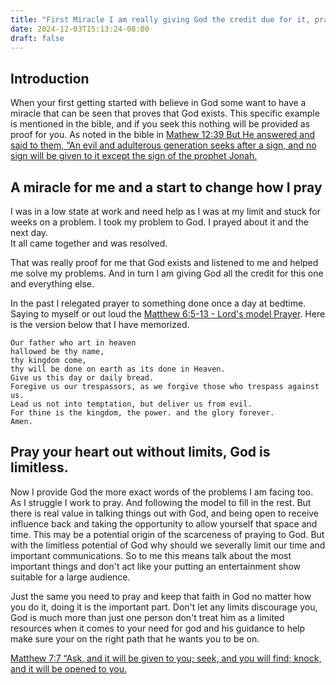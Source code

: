 ```yaml
---
title: "First Miracle I am really giving God the credit due for it, prayer works"
date: 2024-12-03T15:13:24-08:00
draft: false
---
```

## Introduction 
When your first getting started with believe in God some want to have a miracle that can be seen that proves that God exists. This specific example is mentioned in the bible, and if you seek this nothing will be provided as proof for you. As noted in the bible in  [Mathew 12:39 But He answered and said to them, “An evil and adulterous generation seeks after a sign, and no sign will be given to it except the sign of the prophet Jonah.](https://www.biblegateway.com/passage/?search=mathew%2012%3A39&version=NKJV)

## A miracle for me and a start to change how I pray

I was in a low state at work and need help as I was at my limit and stuck for weeks on a problem. I took my problem to God. I prayed about it and the next day.  
It all came together and was resolved. 

That was really proof for me that God exists and listened to me and helped me solve my problems. And in turn I am giving God all the credit for this one and everything else.

In the past I relegated prayer to something done once a day at bedtime. Saying to myself or out loud the [Matthew 6:5-13 - Lord's model Prayer](https://www.biblegateway.com/passage/?search=Matthew%206%3A5-13&version=NKJV). Here is the version below that I have memorized.

    Our father who art in heaven
    hallowed be thy name,
    thy kingdom come,
    thy will be done on earth as its done in Heaven.
    Give us this day or daily bread.
    Foregive us our trespassors, as we forgive those who trespass against us.
    Lead us not into temptation, but deliver us from evil.
    For thine is the kingdom, the power. and the glory forever.
    Amen.


## Pray your heart out without limits, God is limitless.

Now I provide God the more exact words of the problems I am facing too. As I struggle I work to pray. And following the model to fill in the rest. But there is real value in talking things out with God, and being open to receive influence back and taking the opportunity to allow yourself that space and time. This may be a potential origin of the scarceness of praying to God. But with the limitless potential of God why should we severally limit our time and important communications. So to me this means talk about the most important things and don't act like your putting an entertainment show suitable for a large audience.

Just the same you need to pray and keep that faith in God no matter how you do it, doing it is the important part. Don't let any limits discourage you, God is much more than just one person don't treat him as a limited resources when it comes to your need for god and his guidance to help make sure your on the right path that he wants you to be on.

[Matthew 7:7 “Ask, and it will be given to you; seek, and you will find; knock, and it will be opened to you.](https://www.biblegateway.com/passage/?search=Matthew%207%3A7&version=NKJV)